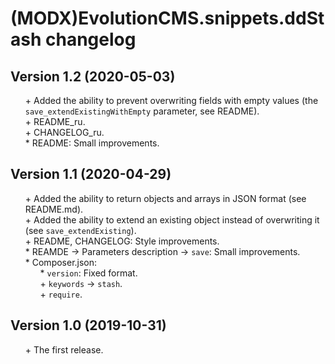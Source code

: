 # (MODX)EvolutionCMS.snippets.ddStash changelog


## Version 1.2 (2020-05-03)
* \+ Added the ability to prevent overwriting fields with empty values (the `save_extendExistingWithEmpty` parameter, see README).
* \+ README_ru.
* \+ CHANGELOG_ru.
* \* README: Small improvements.


## Version 1.1 (2020-04-29)
* \+ Added the ability to return objects and arrays in JSON format (see README.md).
* \+ Added the ability to extend an existing object instead of overwriting it (see `save_extendExisting`).
* \+ README, CHANGELOG: Style improvements.
* \* REAMDE → Parameters description → `save`: Small improvements.
* \* Composer.json:
	* \* `version`: Fixed format.
	* \+ `keywords` → `stash`.
	* \+ `require`.


## Version 1.0 (2019-10-31)
* \+ The first release.


<link rel="stylesheet" type="text/css" href="https://DivanDesign.ru/assets/files/ddMarkdown.css" />
<style>ul{list-style:none;}</style>
